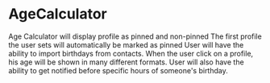 # AgeCalculator
Age Calculator will display profile as pinned and non-pinned
The first profile the user sets will automatically be marked as pinned
User will have the ability to import birthdays from contacts.
When the user click on a profile, his age will be shown in many different formats.
User will also have the ability to get notified before specific hours of someone's birthday.
